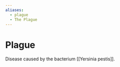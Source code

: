 ```yaml
---
aliases:
  - plague
  - The Plague
---
```


# Plague

Disease caused by the bacterium [[Yersinia pestis]].